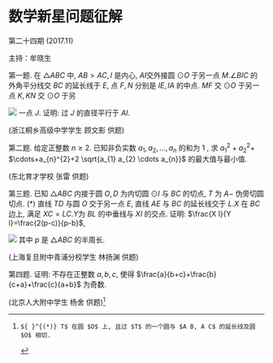 # 数学新星问题征解 

第二十四期 $(2017.11)$

主持：牟晓生

第一题. 在 $\triangle A B C$ 中, $A B>A C, I$ 是内心, $A I$交外接圆 $\odot O$ 于另一点 $M . \angle B I C$ 的外角平分线交 $B C$ 的延长线于 $E$, 点 $F, N$ 分别是 $I E, I A$ 的中点. $M F$ 交 $\odot O$ 于另一点 $K, K N$ 交 $\odot O$ 于另

![](https://cdn.mathpix.com/cropped/2024_02_26_e39e52c3b63c19684fe3g-1.jpg?height=263&width=508&top_left_y=725&top_left_x=1248)
一点 $J$. 证明: 过 $J$ 的直径平行于 $A I$.

(浙江桐乡高级中学学生 顾文影 供题)

第二题. 给定正整数 $n \geq 2$. 已知非负实数 $a_{1}, a_{2}, \ldots, a_{n}$ 的和为 1 , 求 $a_{1}^{2}+a_{2}^{2}+$ $\cdots+a_{n}^{2}+2 \sqrt{a_{1} a_{2} \cdots a_{n}}$ 的最大值与最小值.

(东北育才学校 张雷 供题)

第三题. 已知 $\triangle A B C$ 内接于圆 $O, D$ 为内切圆 $\odot I$ 与 $B C$ 的切点, $T$ 为 $A-$ 伪旁切圆切点. (*) 直线 $T D$ 与圆 $O$ 交于另一点 $E$, 直线 $A E$ 与 $B C$ 的延长线交于 $L . X$ 在 $B C$ 边上, 满足 $X C=L C . Y$为 $B L$ 的中垂线与 $X I$ 的交点. 证明: $\frac{X I}{Y I}=\frac{2(p-c)}{p-b}$,

![](https://cdn.mathpix.com/cropped/2024_02_26_e39e52c3b63c19684fe3g-1.jpg?height=314&width=503&top_left_y=1642&top_left_x=1245)
其中 $p$ 是 $\triangle A B C$ 的半周长.

(上海复旦附中青浦分校学生 林扬渊 供题)

第四题. 证明: 不存在正整数 $a, b, c$, 使得 $\frac{a}{b+c}+\frac{b}{c+a}+\frac{c}{a+b}$ 为奇数.

(北京人大附中学生 杨舍 供题)[^0]


[^0]:    ${ }^{(*)} T$ 在圆 $O$ 上, 且过 $T$ 的一个圆与 $A B, A C$ 的延长线及圆 $O$ 相切.

